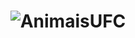 <h1 align="center">
  <img alt="AnimaisUFC" title="AnimaisUFC" src="https://mir-s3-cdn-cf.behance.net/project_modules/1400_opt_1/2d468e89128247.5deafc6f60eb5.jpg"/>
</h1>